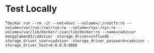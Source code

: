 # Test Locally
*`docker run --rm -it --net=host --volume=/:/rootfs:ro --volume=/var/run:/var/run:rw --volume=/sys:/sys:ro --volume=/var/lib/docker/:/var/lib/docker:ro --name=cadvisor mangalaman93/cadvisor -storage_driver=influxdb -storage_driver_user=cadvisor -storage_driver_password=cadvisor -storage_driver_host=0.0.0.0:8086`
